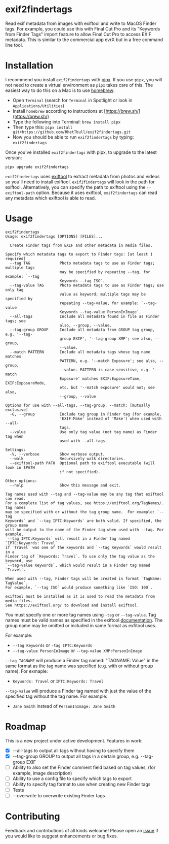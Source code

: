 # exif2findertags
Read exif metadata from images with exiftool and write to MacOS Finder tags.  For example, you could use this with Final Cut Pro and its "Keywords from Finder Tags" import feature to allow Final Cut Pro to access EXIF metadata. This is similar to the commercial app evrX but in a free command line tool.

# Installation
I recommend you install `exif2findertags` with [pipx](https://github.com/pipxproject/pipx). If you use `pipx`, you will not need to create a virtual environment as `pipx` takes care of this. The easiest way to do this on a Mac is to use [homebrew](https://brew.sh/):

- Open `Terminal` (search for `Terminal` in Spotlight or look in `Applications/Utilities`)
- Install `homebrew` according to instructions at [https://brew.sh/](https://brew.sh/)
- Type the following into Terminal: `brew install pipx`
- Then type this: `pipx install git+https://github.com/RhetTbull/exif2findertags.git`
- Now you should be able to run `exif2findertags` by typing: `exif2findertags`

Once you've installed `exif2findertags` with pipx, to upgrade to the latest version:

    pipx upgrade exif2findertags

`exif2findertags` uses [exiftool](https://exiftool.org) to extract metadata from photos and videos so you'll need to install exiftool.  `exif2findertags` will look in the path for exiftool.  Alternatively, you can specify the path to exiftool using the `--exiftool-path` option.  Because it uses exiftool, `exif2findertags` can read any metadata which exiftool is able to read.


# Usage
```
exif2findertags
Usage: exif2findertags [OPTIONS] [FILES]...

  Create Finder tags from EXIF and other metadata in media files.

Specify which metadata tags to export to Finder tags: [at least 1 required]
  --tag TAG             Photo metadata tags to use as Finder tags; multiple tags
                        may be specified by repeating --tag, for example: `--tag
                        Keywords --tag ISO`.
  --tag-value TAG       Photo metadata tags to use as Finder tags; use only tag
                        value as keyword; multiple tags may be specified by
                        repeating --tag-value, for example: `--tag-value
                        Keywords --tag-value PersonInImage`.
  --all-tags            Include all metadata found in file as Finder tags; see
                        also, --group, --value.
  --tag-group GROUP     Include all metadata from GROUP tag group, e.g. '--tag-
                        group EXIF', '--tag-group XMP'; see also, --group,
                        --value.
  --match PATTERN       Include all metadata tags whose tag name matches
                        PATTERN, e.g. '--match Exposure'; see also, --group,
                        --value. PATTERN is case-sensitive, e.g. '--match
                        Exposure' matches EXIF:ExposureTime, EXIF:ExposureMode,
                        etc. but '--match exposure' would not; see also,
                        --group, --value

Options for use with --all-tags, --tag-group, --match: [mutually exclusive]
  -G, --group           Include tag group in Finder tag (for example,
                        'EXIF:Make' instead of 'Make') when used with --all-
                        tags.
  --value               Use only tag value (not tag name) as Finder tag when
                        used with --all-tags.

Settings:
  -V, --verbose         Show verbose output.
  --walk                Recursively walk directories.
  --exiftool-path PATH  Optional path to exiftool executable (will look in $PATH
                        if not specified).

Other options:
  --help                Show this message and exit.

Tag names used with --tag and --tag-value may be any tag that exiftool can read.
For a complete list of tag values, see https://exiftool.org/TagNames/. Tag names
may be specified with or without the tag group name.  For example: `--tag
Keywords` and `--tag IPTC:Keywords` are both valid. If specified, the group name
will be output to the name of the Finder tag when used with --tag. For example,
`--tag IPTC:Keywords` will result in a Finder tag named `IPTC:Keywords: Travel`
if `Travel` was one of the keywords and `--tag Keywords` would result in a
Finder tag of `Keywords: Travel`. To use only the tag value as the keyword, use
`--tag-value Keywords`, which would result in a Finder tag named `Travel`.

When used with --tag, Finder tags will be created in format `TagName: TagValue`.
For example, `--tag ISO` would produce something like `ISO: 100`.

exiftool must be installed as it is used to read the metadata from media files.
See https://exiftool.org/ to download and install exiftool.
```

You must specify one or more tag names using `-tag` or `--tag-value`.  Tag names must be valid names as specified in the exiftool [documentation](https://exiftool.org/TagNames/).  The group name may be omitted or included in same format as exfitool uses.

For example:

- `--tag Keywords` or `-tag IPTC:Keywords`
- `--tag-value PersonInImage` or `--tag-value XMP:PersonInImage`

`--tag TAGNAME` will produce a Finder tag named: "TAGNAME: Value" in the same format as the tag name was specified (e.g. with or without group name).  For exmaple:

- `Keywords: Travel` or `IPTC:Keywords: Travel`

`--tag-value` will produce a Finder tag named with just the value of the specified tag without the tag name.  For example:

- `Jane Smith` instead of `PersonInImage: Jane Smith`

# Roadmap

This is a new project under active development. Features in work:

- [x] --all-tags to output all tags without having to specify them
- [X] --tag-group GROUP to output all tags in a certain group, e.g. --tag-group EXIF
- [ ] Ability to also set the Finder comment field based on tag values, (for example, image description)
- [ ] Ability to use a config file to specify which tags to export
- [ ] Ability to specify tag format to use when creating new Finder tags
- [ ] Tests
- [ ] --overwrite to overwrite existing Finder tags

# Contributing

Feedback and contributions of all kinds welcome!  Please open an [issue](https://github.com/RhetTbull/exif2findertags/issues) if you would like to suggest enhancements or bug fixes.

